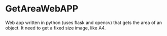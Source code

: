 # GetAreaWebAPP
Web app written in python (uses flask and opencv) that gets the area of an object. It need to get a fixed size image, like A4.

